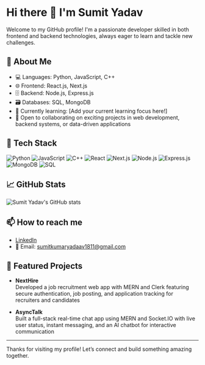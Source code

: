 # Hi there 👋 I'm Sumit Yadav

Welcome to my GitHub profile! I'm a passionate developer skilled in both frontend and backend technologies, always eager to learn and tackle new challenges.

## 🚀 About Me
- 💻 Languages: Python, JavaScript, C++
- 🌐 Frontend: React.js, Next.js
- 🗄️ Backend: Node.js, Express.js
- 🗃️ Databases: SQL, MongoDB
- 🌱 Currently learning: [Add your current learning focus here!]
- 🤝 Open to collaborating on exciting projects in web development, backend systems, or data-driven applications

## 🧰 Tech Stack
![Python](https://img.shields.io/badge/-Python-3776AB?style=flat-square&logo=python&logoColor=white)
![JavaScript](https://img.shields.io/badge/-JavaScript-F7DF1E?style=flat-square&logo=javascript&logoColor=black)
![C++](https://img.shields.io/badge/-C++-00599C?style=flat-square&logo=c%2B%2B&logoColor=white)
![React](https://img.shields.io/badge/-React-61DAFB?style=flat-square&logo=react&logoColor=black)
![Next.js](https://img.shields.io/badge/-Next.js-000000?style=flat-square&logo=next.js&logoColor=white)
![Node.js](https://img.shields.io/badge/-Node.js-339933?style=flat-square&logo=node.js&logoColor=white)
![Express.js](https://img.shields.io/badge/-Express.js-000000?style=flat-square&logo=express&logoColor=white)
![MongoDB](https://img.shields.io/badge/-MongoDB-47A248?style=flat-square&logo=mongodb&logoColor=white)
![SQL](https://img.shields.io/badge/-SQL-4479A1?style=flat-square&logo=postgresql&logoColor=white)

## 📈 GitHub Stats
![Sumit Yadav's GitHub stats](https://github-readme-stats.vercel.app/api?username=Sumityadav1811&show_icons=true&theme=radical)

## 📫 How to reach me
- [LinkedIn](https://www.linkedin.com/in/sumit-kumar-yadav-webdev/)
- 📧 Email: sumitkumaryadaav1811@gmail.com

## 🌟 Featured Projects
- **NextHire**  
  Developed a job recruitment web app with MERN and Clerk featuring secure authentication, job posting, and application tracking for recruiters and candidates

- **AsyncTalk**  
  Built a full-stack real-time chat app using MERN and Socket.IO with live user status, instant messaging, and an AI chatbot for interactive communication

---

Thanks for visiting my profile! Let’s connect and build something amazing together.
